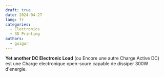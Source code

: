 ```yaml
---
draft: true 
date: 2024-04-27
lang: fr
categories:
  - Electronics
  - 3D Printing
authors:
  - guigur
---
```


**Yet another DC Electronic Load** (ou Encore une autre Charge Active DC) est une Charge electronique open-soure capable de dissiper 300W d'energie.
<!-- more -->